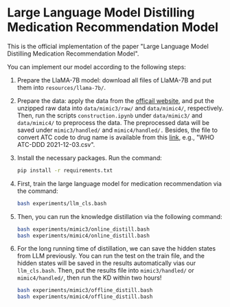 # Large Language Model Distilling Medication Recommendation Model

This is the official implementation of the paper "Large Language Model Distilling Medication Recommendation Model".

You can implement our model according to the following steps:

1. Prepare the LlaMA-7B model: download all files of LlaMA-7B and put them into `resources/llama-7b/`.
2. Prepare the data: apply the data from the [officail website](https://mimic.mit.edu/), and put the unzipped raw data into `data/mimic3/raw/` and `data/mimic4/`, respectively. Then, run the scripts `construction.ipynb` under `data/mimic3/` and `data/mimic4/` to preprocess the data. The preprocessed data will be saved under `mimic3/handled/` and `mimic4/handled/.` Besides, the file to convert ATC code to drug name is available from this [link](https://github.com/fabkury/atcd), e.g., "WHO ATC-DDD 2021-12-03.csv".
3. Install the necessary packages. Run the command:

   ```bash
   pip install -r requirements.txt
   ```
4. First, train the large language model for medication recommendation via the command:

   ```bash
   bash experiments/llm_cls.bash
   ```
5. Then, you can run the knowledge distillation via the following command:

   ```bash
   bash experiments/mimic3/online_distill.bash
   bash experiments/mimic4/online_distill.bash
   ```
6. For the long running time of distillation, we can save the hidden states from LLM previously. You can run the test on the train file, and the hidden states will be saved in the results automatically vias our `llm_cls.bash`. Then, put the results file into `mimic3/handled/` or `mimic4/handled/`, then run the KD within two hours!

   ```bash
   bash experiments/mimic3/offline_distill.bash
   bash experiments/mimic4/offline_distill.bash
   ```

